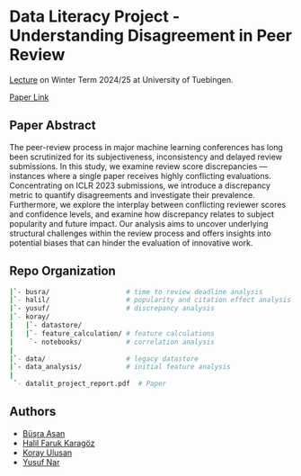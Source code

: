 # Data Literacy Project - Understanding Disagreement in Peer Review

[Lecture](https://www.mackelab.org/teaching/) on Winter Term 2024/25 at University of Tuebingen.

[Paper Link](./datalit_project_report.pdf)

## Paper Abstract

The peer-review process in major machine learning conferences has long been scrutinized for its subjectiveness, inconsistency and delayed review submissions. In this study, we examine review score discrepancies — instances where a single paper receives highly conflicting evaluations. Concentrating on ICLR 2023 submissions, we introduce a discrepancy metric to quantify disagreements and investigate their prevalence. Furthermore, we explore the interplay between conflicting reviewer scores and confidence levels, and examine how discrepancy relates to subject popularity and future impact. Our analysis aims to uncover underlying structural challenges within the review process and offers insights into potential biases that can hinder the evaluation of innovative work.


## Repo Organization

```sh
|`- busra/                   # time to review deadline analysis
|`- halil/                   # popularity and citation effect analysis
|`- yusuf/                   # discrepancy analysis
|`- koray/                 
|   |`- datastore/        
|   |`- feature_calculation/ # feature calculations
|    `- notebooks/           # correlation analysis 
|    
|`- data/                    # legacy datastore
|`- data_analysis/           # initial feature analysis
|
 `- datalit_project_report.pdf  # Paper
```


## Authors

- [Büşra Asan](https://github.com/busraasan)
- [Halil Faruk Karagöz](https://github.com/halilfarukkaragoz)
- [Koray Ulusan](https://github.com/KorayUlusan)
- [Yusuf Nar](https://github.com/Yusuf-Nar)
